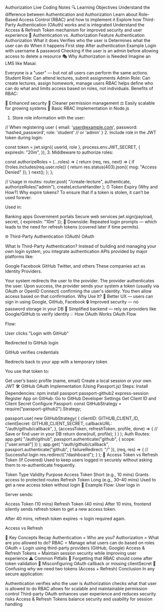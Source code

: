 Authorization
Live Coding Notes
🔍 Learning Objectives
Understand the difference between Authentication and Authorization
Learn about Role-Based Access Control (RBAC) and how to implement it
Explore how Third-Party Authentication (OAuth) works and is integrated
Understand the Access & Refresh Token mechanism for improved security and user experience
🔐 Authentication vs. Authorization
Feature Authentication Authorization
What it does Verifies who the user is Determines what the user can do
When it happens First step After authentication
Example Login with username & password Checking if the user is an admin before allowing access to delete a resource
🎭 Why Authorization is Needed
Imagine an LMS like Masai:

Everyone is a "user" — but not all users can perform the same actions.
Student Role: Can attend lectures, submit assignments
Admin Role: Can create lectures, assign homework, manage users
RBAC helps define who can do what and limits access based on roles, not individuals.
Benefits of RBAC:

🔐 Enhanced security
🧹 Cleaner permission management
⚖️ Easily scalable for growing systems
🔧 Basic RBAC Implementation in Node.js

1. Store role information with the user:

// When registering user
{
email: 'user@example.com',
password: 'hashed_password',
role: 'student' // or 'admin'
} 2. Include role in the JWT token during login:

const token = jwt.sign({ userId, role }, process.env.JWT_SECRET, {
expiresIn: "20m",
}); 3. Middleware to authorize roles:

const authorizeRoles = (...roles) => {
return (req, res, next) => {
if (!roles.includes(req.user.role)) {
return res.status(403).json({ msg: "Access Denied" });
}
next();
};
};

// Usage in routes:
router.post(
"/create-lecture",
authenticate,
authorizeRoles("admin"),
createLectureHandler
);
⏰ Token Expiry (Why and How?)
Why expire tokens? To ensure that if a token is stolen, it can’t be used forever.

Used in:

Banking apps
Government portals
Secure web services
jwt.sign(payload, secret, { expiresIn: "10m" });
🔁 Downside: Repeated login prompts — which leads to the need for refresh tokens (covered later if time permits).

🌐 Third-Party Authentication (OAuth)
OAuth

What Is Third-Party Authentication?
Instead of building and managing your own login system, you integrate authentication APIs provided by major platforms like:

Google
Facebook
GitHub
Twitter, and others
These companies act as Identity Providers.

Your system redirects the user to the provider.
The provider authenticates the user.
Upon success, the provider sends your system a token (usually via OAuth or OpenID Connect) confirming the user's identity.
You then allow access based on that confirmation.
Why Use It?
🌟 Better UX — users can sign in using Google, GitHub, Facebook
🔒 Improved security — no password storage in your DB
🧹 Simplified backend — rely on providers like Google/GitHub to verify identity
💡 How OAuth Works
OAuth Flow

Flow:

User clicks "Login with GitHub"

Redirected to GitHub login

GitHub verifies credentials

Redirects back to your app with a temporary token

You use that token to:

Get user’s basic profile (name, email)
Create a local session or your own JWT
🛠️ GitHub OAuth Implementation (Using Passport.js)
Steps:
Install Dependencies:
npm install passport passport-github2 express-session
Register App on GitHub:
Go to GitHub Developer Settings
Get Client ID and Client Secret
Configure Passport:
const GitHubStrategy = require("passport-github2").Strategy;

passport.use(
new GitHubStrategy(
{
clientID: GITHUB_CLIENT_ID,
clientSecret: GITHUB_CLIENT_SECRET,
callbackURL: "/auth/github/callback",
},
(accessToken, refreshToken, profile, done) => {
// Save or find user in your DB
return done(null, profile);
}
)
);
Auth Routes:
app.get(
"/auth/github",
passport.authenticate("github", { scope: ["user:email"] })
);
app.get(
"/auth/github/callback",
passport.authenticate("github", { failureRedirect: "/" }),
(req, res) => {
// Successful login
res.redirect("/dashboard");
}
);
🔁 Access Token vs Refresh Token (If Covered)
Used to keep users logged in securely without asking them to re-authenticate frequently.

Token Type Validity Purpose
Access Token Short (e.g., 10 mins) Grants access to protected routes
Refresh Token Long (e.g., 30–40 mins) Used to get a new access token without login
🔄 Example Flow:
User logs in

Server sends:

Access Token (10 mins)
Refresh Token (40 mins)
After 10 mins, frontend silently sends refresh token to get a new access token.

After 40 mins, refresh token expires → login required again.

Access vs Refresh

🔐 Key Concepts Recap
Authentication = Who are you?
Authorization = What are you allowed to do?
RBAC = Manage what users can do based on roles
OAuth = Login using third-party providers (GitHub, Google)
Access & Refresh Tokens = Maintain session security while improving user experience
⚠️ Common Pitfalls
🔁 Forgetting that RBAC should come after token validation
🔐 Misconfiguring OAuth callback or missing clientSecret
🤯 Confusing why we need two tokens (Access + Refresh)
Conclusion
In any secure application:

Authentication verifies who the user is
Authorization checks what that user is allowed to do
RBAC allows for scalable and maintainable permission control
Third-party OAuth enhances user experience and reduces security risks
Access & Refresh Tokens balance security and usability for session handling
